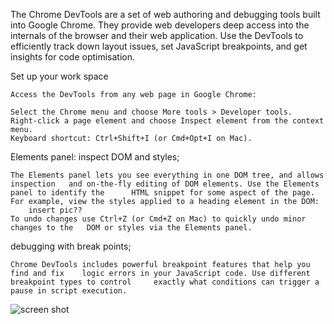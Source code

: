 The Chrome DevTools are a set of web authoring and debugging tools built into Google Chrome. They provide web developers deep access into the internals of the browser and their web application. Use the DevTools to efficiently track down layout issues, set JavaScript breakpoints, and get insights for code optimisation.

Set up your work space

	Access the DevTools from any web page in Google Chrome:

	Select the Chrome menu and choose More tools > Developer tools.
	Right-click a page element and choose Inspect element from the context menu.
	Keyboard shortcut: Ctrl+Shift+I (or Cmd+Opt+I on Mac).

Elements panel: inspect DOM and styles;

	The Elements panel lets you see everything in one DOM tree, and allows inspection 	and on-the-fly editing of DOM elements. Use the Elements panel to identify the 		HTML snippet for some aspect of the page.
	For example, view the styles applied to a heading element in the DOM:
		insert pic??
	To undo changes use Ctrl+Z (or Cmd+Z on Mac) to quickly undo minor changes to the 	DOM or styles via the Elements panel.	

debugging with break points;

	Chrome DevTools includes powerful breakpoint features that help you find and fix 	logic errors in your JavaScript code. Use different breakpoint types to control 	exactly what conditions can trigger a pause in script execution.




![screen shot](/Users/conorcampbell/Desktop)
